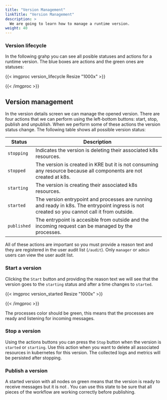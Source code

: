 ```yaml
---
title: "Version Management"
linkTitle: "Version Management"
description: >
  We are going to learn how to manage a runtime version.
weight: 40
---
```


### Version lifecycle

In the following grahp you can see all posible statuses and actions for a runtime version. The blue boxes are actions and the green ones are statuses:

{{< imgproc version_lifecycle Resize "1000x" >}}

{{< /imgproc >}}

## Version management

In the version details screen we can manage the opened version. There are four actions that we can perform using the left-bottom buttons: start, stop, publish and unpublish. When we perform some of these actions the version status change. The following table shows all possible version status:

| Status      | Description                                                                                                                                  |
| ----------- | -------------------------------------------------------------------------------------------------------------------------------------------- |
| `stopping`  | Indicates the version is deleting their associated k8s resources.                                                                            |
| `stopped`   | The version is created in KRE but it is not consuming any resource because all components are not created at k8s.                            |
| `starting`  | The version is creating their associated k8s resources.                                                                                      |
| `started`   | The version entrypoint and processes are running and ready in k8s. The entrypoint ingress is not created so you cannot call it from outside. |
| `published` | The entrypoint is accesible from outside and the incoming request can be managed by the processes.                                           |

All of these actions are important so you must provide a reason text and they are registered in the user audit list (`/audit`). Only `manager` or `admin` users can view the user audit list.

### Start a version

Clicking the `Start` button and providing the reason text we will see that the version goes to the `starting` status and after a time changes to `started`.

{{< imgproc version_started Resize "1000x" >}}

{{< /imgproc >}}

The processes color should be green, this means that the processes are ready and listening for incoming messages.

### Stop a version

Using the actions buttons you can press the `Stop` button when the version is `started` or `starting`.
Use this action when you want to delete all associated resources in kubernetes for this version.
The collected logs and metrics will be persisted after stopping.

### Publish a version

A started version with all nodes on green means that the version is ready to receive messages but it is not .
You can use this state to be sure that all pieces of the workflow are working correctly before publishing.
